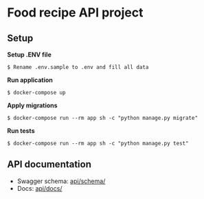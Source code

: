 # Food recipe API project

## Setup

**Setup .ENV file**
```
$ Rename .env.sample to .env and fill all data
```

**Run application**

```
$ docker-compose up
```

**Apply migrations**

```
$ docker-compose run --rm app sh -c "python manage.py migrate"
```

**Run tests**

```
$ docker-compose run --rm app sh -c "python manage.py test"
```

## API documentation

* Swagger schema: [api/schema/](http://127.0.0.1:8000/api/schema/)
* Docs: [api/docs/](http://127.0.0.1:8000/api/docs/)